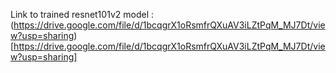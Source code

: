 Link to trained resnet101v2 model : (https://drive.google.com/file/d/1bcqgrX1oRsmfrQXuAV3iLZtPqM_MJ7Dt/view?usp=sharing)[https://drive.google.com/file/d/1bcqgrX1oRsmfrQXuAV3iLZtPqM_MJ7Dt/view?usp=sharing]